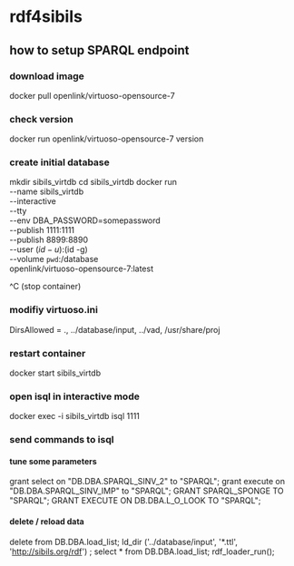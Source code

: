 # rdf4sibils

## how to setup SPARQL endpoint

### download image
docker pull openlink/virtuoso-opensource-7

### check version
docker run openlink/virtuoso-opensource-7 version

### create initial database
mkdir sibils_virtdb
cd sibils_virtdb
docker run \
    --name sibils_virtdb \
    --interactive \
    --tty \
    --env DBA_PASSWORD=somepassword \
    --publish 1111:1111 \
    --publish  8899:8890 \
    --user $(id -u):$(id -g) \
    --volume `pwd`:/database \
    openlink/virtuoso-opensource-7:latest

^C (stop container)

### modifiy virtuoso.ini
DirsAllowed = ., ../database/input, ../vad, /usr/share/proj

### restart container
docker start sibils_virtdb

### open isql in interactive mode
docker exec -i sibils_virtdb isql 1111

### send commands to isql

#### tune some parameters
grant select on "DB.DBA.SPARQL_SINV_2" to "SPARQL";
grant execute on "DB.DBA.SPARQL_SINV_IMP" to "SPARQL";
GRANT SPARQL_SPONGE TO "SPARQL";
GRANT EXECUTE ON DB.DBA.L_O_LOOK TO "SPARQL";

#### delete / reload data
delete from DB.DBA.load_list;
ld_dir ('../database/input', '*.ttl', 'http://sibils.org/rdf') ;
select * from DB.DBA.load_list;
rdf_loader_run();


